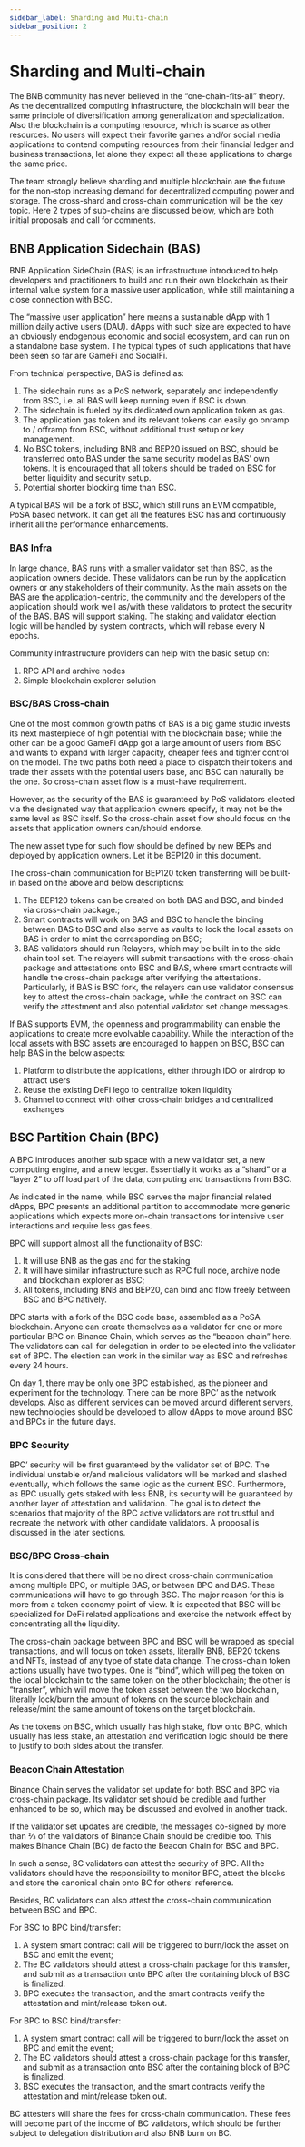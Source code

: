 ```yaml
---
sidebar_label: Sharding and Multi-chain
sidebar_position: 2
---
```


# Sharding and Multi-chain
The BNB community has never believed in the “one-chain-fits-all” theory. As the decentralized computing infrastructure, the blockchain will bear the same principle of diversification among generalization and specialization. Also the blockchain is a computing resource, which is scarce as other resources. No users will expect their favorite games and/or social media applications to contend computing resources from their financial ledger and business transactions, let alone they expect all these applications to charge the same price.

The team strongly believe sharding and multiple blockchain are the future for the non-stop increasing demand for decentralized computing power and storage. The cross-shard and cross-chain communication will be the key topic. Here 2 types of sub-chains are discussed below, which are both initial proposals and call for comments.

## BNB Application Sidechain (BAS)
BNB Application SideChain (BAS) is an infrastructure introduced to help developers and practitioners to build and run their own blockchain as their internal value system for a massive user application, while still maintaining a close connection with BSC.

The “massive user application” here means a sustainable dApp with 1 million daily active users (DAU). dApps with such size are expected to have an obviously endogenous economic and social ecosystem, and can run on a standalone base system. The typical types of such applications that have been seen so far are GameFi and SocialFi.

From technical perspective, BAS is defined as:

1. The sidechain runs as a PoS network, separately and independently from BSC, i.e. all BAS will keep running even if BSC is down.
2. The sidechain is fueled by its dedicated own application token as gas.
3. The application gas token and its relevant tokens can easily go onramp to / offramp from BSC, without additional trust setup or key management.
4. No BSC tokens, including BNB and BEP20 issued on BSC, should be transferred onto BAS under the same security model as BAS’ own tokens. It is encouraged that all tokens should be traded on BSC for better liquidity and security setup.
5. Potential shorter blocking time than BSC.
   
A typical BAS will be a fork of BSC, which still runs an EVM compatible, PoSA based network. It can get all the features BSC has and continuously inherit all the performance enhancements.

### BAS Infra
In large chance, BAS runs with a smaller validator set than BSC, as the application owners decide. These validators can be run by the application owners or any stakeholders of their community. As the main assets on the BAS are the application-centric, the community and the developers of the application should work well as/with these validators to protect the security of the BAS. BAS will support staking. The staking and validator election logic will be handled by system contracts, which will rebase every N epochs.

Community infrastructure providers can help with the basic setup on:

1. RPC API and archive nodes
2. Simple blockchain explorer solution

### BSC/BAS Cross-chain
One of the most common growth paths of BAS is a big game studio invests its next masterpiece of high potential with the blockchain base; while the other can be a good GameFi dApp got a large amount of users from BSC and wants to expand with larger capacity, cheaper fees and tighter control on the model. The two paths both need a place to dispatch their tokens and trade their assets with the potential users base, and BSC can naturally be the one. So cross-chain asset flow is a must-have requirement.

However, as the security of the BAS is guaranteed by PoS validators elected via the designated way that application owners specify, it may not be the same level as BSC itself. So the cross-chain asset flow should focus on the assets that application owners can/should endorse.

The new asset type for such flow should be defined by new BEPs and deployed by application owners. Let it be BEP120 in this document.

The cross-chain communication for BEP120 token transferring will be built-in based on the above and below descriptions:

1. The BEP120 tokens can be created on both BAS and BSC, and binded via cross-chain package.;
2. Smart contracts will work on BAS and BSC to handle the binding between BAS to BSC and also serve as vaults to lock the local assets on BAS in order to mint the corresponding on BSC;
3. BAS validators should run Relayers, which may be built-in to the side chain tool set. The relayers will submit transactions with the cross-chain package and attestations onto BSC and BAS, where smart contracts will handle the cross-chain package after verifying the attestations. Particularly, if BAS is BSC fork, the relayers can use validator consensus key to attest the cross-chain package, while the contract on BSC can verify the attestment and also potential validator set change messages.
   
If BAS supports EVM, the openness and programmability can enable the applications to create more evolvable capability. While the interaction of the local assets with BSC assets are encouraged to happen on BSC, BSC can help BAS in the below aspects:

1. Platform to distribute the applications, either through IDO or airdrop to attract users
2. Reuse the existing DeFi lego to centralize token liquidity
3. Channel to connect with other cross-chain bridges and centralized exchanges

## BSC Partition Chain (BPC)
A BPC introduces another sub space with a new validator set, a new computing engine, and a new ledger. Essentially it works as a “shard” or a “layer 2” to off load part of the data, computing and transactions from BSC.

As indicated in the name, while BSC serves the major financial related dApps, BPC presents an additional partition to accommodate more generic applications which expects more on-chain transactions for intensive user interactions and require less gas fees.

BPC will support almost all the functionality of BSC:

1. It will use BNB as the gas and for the staking
2. It will have similar infrastructure such as RPC full node, archive node and blockchain explorer as BSC;
3. All tokens, including BNB and BEP20, can bind and flow freely between BSC and BPC natively.
   
BPC starts with a fork of the BSC code base, assembled as a PoSA blockchain. Anyone can create themselves as a validator for one or more particular BPC on Binance Chain, which serves as the “beacon chain” here. The validators can call for delegation in order to be elected into the validator set of BPC. The election can work in the similar way as BSC and refreshes every 24 hours.

On day 1, there may be only one BPC established, as the pioneer and experiment for the technology. There can be more BPC’ as the network develops. Also as different services can be moved around different servers, new technologies should be developed to allow dApps to move around BSC and BPCs in the future days.

### BPC Security
BPC’ security will be first guaranteed by the validator set of BPC. The individual unstable or/and malicious validators will be marked and slashed eventually, which follows the same logic as the current BSC. Furthermore, as BPC usually gets staked with less BNB, its security will be guaranteed by another layer of attestation and validation. The goal is to detect the scenarios that majority of the BPC active validators are not trustful and recreate the network with other candidate validators. A proposal is discussed in the later sections.

### BSC/BPC Cross-chain
It is considered that there will be no direct cross-chain communication among multiple BPC, or multiple BAS, or between BPC and BAS. These communications will have to go through BSC. The major reason for this is more from a token economy point of view. It is expected that BSC will be specialized for DeFi related applications and exercise the network effect by concentrating all the liquidity.

The cross-chain package between BPC and BSC will be wrapped as special transactions, and will focus on token assets, literally BNB, BEP20 tokens and NFTs, instead of any type of state data change. The cross-chain token actions usually have two types. One is “bind”, which will peg the token on the local blockchain to the same token on the other blockchain; the other is “transfer”, which will move the token asset between the two blockchain, literally lock/burn the amount of tokens on the source blockchain and release/mint the same amount of tokens on the target blockchain.

As the tokens on BSC, which usually has high stake, flow onto BPC, which usually has less stake, an attestation and verification logic should be there to justify to both sides about the transfer.

### Beacon Chain Attestation
Binance Chain serves the validator set update for both BSC and BPC via cross-chain package. Its validator set should be credible and further enhanced to be so, which may be discussed and evolved in another track.

If the validator set updates are credible, the messages co-signed by more than ⅔ of the validators of Binance Chain should be credible too. This makes Binance Chain (BC) de facto the Beacon Chain for BSC and BPC.

In such a sense, BC validators can attest the security of BPC. All the validators should have the responsibility to monitor BPC, attest the blocks and store the canonical chain onto BC for others’ reference.

Besides, BC validators can also attest the cross-chain communication between BSC and BPC.

For BSC to BPC bind/transfer:

1. A system smart contract call will be triggered to burn/lock the asset on BSC and emit the event;
2. The BC validators should attest a cross-chain package for this transfer, and submit as a transaction onto BPC after the containing block of BSC is finalized.
3. BPC executes the transaction, and the smart contracts verify the attestation and mint/release token out.

For BPC to BSC bind/transfer:

1. A system smart contract call will be triggered to burn/lock the asset on BPC and emit the event;
2. The BC validators should attest a cross-chain package for this transfer, and submit as a transaction onto BSC after the containing block of BPC is finalized.
3. BSC executes the transaction, and the smart contracts verify the attestation and mint/release token out.

BC attesters will share the fees for cross-chain communication. These fees will become part of the income of BC validators, which should be further subject to delegation distribution and also BNB burn on BC.
